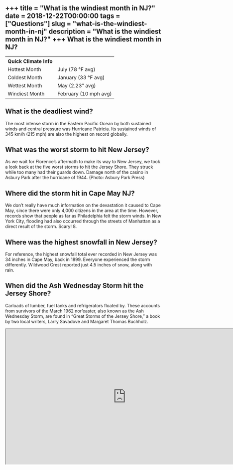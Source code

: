 +++
title = "What is the windiest month in NJ?"
date = 2018-12-22T00:00:00
tags = ["Questions"]
slug = "what-is-the-windiest-month-in-nj"
description = "What is the windiest month in NJ?"
+++
What is the windiest month in NJ?
---------------------------------

<table><tr><th>Quick Climate Info</th></tr><tr><td>Hottest Month</td><td>July (78 °F avg)</td></tr><tr><td>Coldest Month</td><td>January (33 °F avg)</td></tr><tr><td>Wettest Month</td><td>May (2.23″ avg)</td></tr><tr><td>Windiest Month</td><td>February (10 mph avg)</td></tr></table>

What is the deadliest wind?
---------------------------

The most intense storm in the Eastern Pacific Ocean by both sustained winds and central pressure was Hurricane Patricia. Its sustained winds of 345 km/h (215 mph) are also the highest on record globally.

What was the worst storm to hit New Jersey?
-------------------------------------------

As we wait for Florence’s aftermath to make its way to New Jersey, we took a look back at the five worst storms to hit the Jersey Shore. They struck while too many had their guards down. Damage north of the casino in Asbury Park after the hurricane of 1944. (Photo: Asbury Park Press)

Where did the storm hit in Cape May NJ?
---------------------------------------

We don’t really have much information on the devastation it caused to Cape May, since there were only 4,000 citizens in the area at the time. However, records show that people as far as Philadelphia felt the storm winds. In New York City, flooding had also occurred through the streets of Manhattan as a direct result of the storm. Scary! 8.

Where was the highest snowfall in New Jersey?
---------------------------------------------

For reference, the highest snowfall total ever recorded in New Jersey was 34 inches in Cape May, back in 1899. Everyone experienced the storm differently. Wildwood Crest reported just 4.5 inches of snow, along with rain.

When did the Ash Wednesday Storm hit the Jersey Shore?
------------------------------------------------------

Carloads of lumber, fuel tanks and refrigerators floated by. These accounts from survivors of the March 1962 nor’easter, also known as the Ash Wednesday Storm, are found in “Great Storms of the Jersey Shore,” a book by two local writers, Larry Savadove and Margaret Thomas Buchholz.

<iframe allow="accelerometer; autoplay; clipboard-write; encrypted-media; gyroscope; picture-in-picture" allowfullscreen="" class="__youtube_prefs__  epyt-is-override  no-lazyload" data-no-lazy="1" data-origheight="433" data-origwidth="770" data-skipgform_ajax_framebjll="" height="433" id="_ytid_33356" loading="lazy" src="https://www.youtube.com/embed/Zdn5FFcYDnM?enablejsapi=1&autoplay=0&cc_load_policy=0&cc_lang_pref=&iv_load_policy=1&loop=0&modestbranding=0&rel=1&fs=1&playsinline=0&autohide=2&theme=dark&color=red&controls=1&" title="YouTube player" width="770"></iframe>